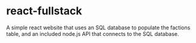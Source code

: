 # react-fullstack
A simple react website that uses an SQL database to populate the factions table, and an included node.js API that connects to the SQL database.
